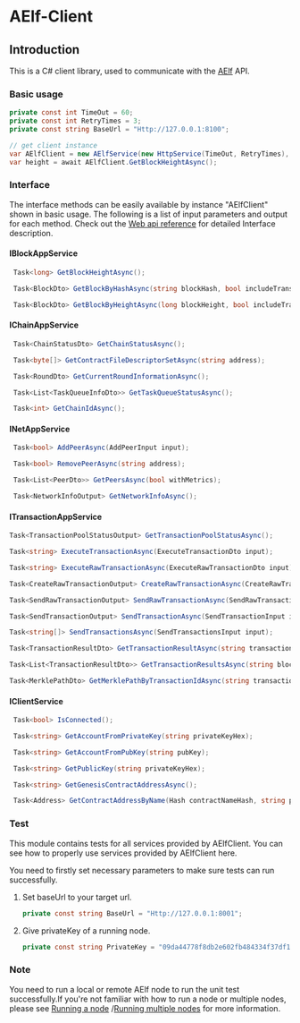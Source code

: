 # AElf-Client

## Introduction

This is a C# client library, used to communicate with the [AElf](https://github.com/AElfProject/AElf)  API.

### Basic usage

``` c#
private const int TimeOut = 60;
private const int RetryTimes = 3;
private const string BaseUrl = "Http://127.0.0.1:8100";

// get client instance
var AElfClient = new AElfService(new HttpService(TimeOut, RetryTimes), BaseUrl);
var height = await AElfClient.GetBlockHeightAsync();
```

### Interface

The interface methods can be easily available by instance "AElfClient" shown in basic usage. The following is a list of input parameters and output for each method. Check out the [Web api reference](https://docs.aelf.io/v/dev/reference) for detailed Interface description.

#### IBlockAppService

```c#
 Task<long> GetBlockHeightAsync();

 Task<BlockDto> GetBlockByHashAsync(string blockHash, bool includeTransactions = false);

 Task<BlockDto> GetBlockByHeightAsync(long blockHeight, bool includeTransactions = false);
```

#### IChainAppService

```c#
 Task<ChainStatusDto> GetChainStatusAsync();

 Task<byte[]> GetContractFileDescriptorSetAsync(string address);

 Task<RoundDto> GetCurrentRoundInformationAsync();

 Task<List<TaskQueueInfoDto>> GetTaskQueueStatusAsync();

 Task<int> GetChainIdAsync();
```

#### INetAppService

```c#
 Task<bool> AddPeerAsync(AddPeerInput input);

 Task<bool> RemovePeerAsync(string address);

 Task<List<PeerDto>> GetPeersAsync(bool withMetrics);

 Task<NetworkInfoOutput> GetNetworkInfoAsync();
```

#### ITransactionAppService

```c#
Task<TransactionPoolStatusOutput> GetTransactionPoolStatusAsync();

Task<string> ExecuteTransactionAsync(ExecuteTransactionDto input);

Task<string> ExecuteRawTransactionAsync(ExecuteRawTransactionDto input);

Task<CreateRawTransactionOutput> CreateRawTransactionAsync(CreateRawTransactionInput input);

Task<SendRawTransactionOutput> SendRawTransactionAsync(SendRawTransactionInput input);

Task<SendTransactionOutput> SendTransactionAsync(SendTransactionInput input);

Task<string[]> SendTransactionsAsync(SendTransactionsInput input);

Task<TransactionResultDto> GetTransactionResultAsync(string transactionId);

Task<List<TransactionResultDto>> GetTransactionResultsAsync(string blockHash, int offset = 0,int limit = 10);

Task<MerklePathDto> GetMerklePathByTransactionIdAsync(string transactionId);
```

#### IClientService

```c#
 Task<bool> IsConnected();

 Task<string> GetAccountFromPrivateKey(string privateKeyHex);

 Task<string> GetAccountFromPubKey(string pubKey);

 Task<string> GetPublicKey(string privateKeyHex);

 Task<string> GetGenesisContractAddressAsync();

 Task<Address> GetContractAddressByName(Hash contractNameHash, string privateKeyHex);
```

### Test

This module contains tests for all services provided by AElfClient. You can see how to properly use services provided by AElfClient here. 

You need to firstly set necessary parameters to make sure tests can run successfully.

1. Set baseUrl to your target url.

   ```c#
   private const string BaseUrl = "Http://127.0.0.1:8001";
   ```

2. Give privateKey of a running node.

   ```c#
   private const string PrivateKey = "09da44778f8db2e602fb484334f37df19e221c84c4582ce5b7770ccfbc3ddbef";
   ```

### Note

You need to run a local or remote AElf node to run the unit test successfully.If you're not familiar with how to run a node or multiple nodes, please see [Running a node](https://docs.aelf.io/v/dev/main/main/run-node) /[Running multiple nodes](https://docs.aelf.io/v/dev/main/main/multi-nodes) for more information.